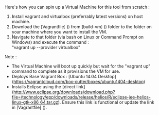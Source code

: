 Here's how you can spin up a Virtual Machine for this tool from scratch :

1. Install vagrant and virtualbox (preferrably latest versions) on host machine.
2. Download the [Vagrantfile] () from [build-vm] () folder to the folder on your machine where you want to install the VM.
3. Navigate to that folder (via bash on Linux or Command Prompt on Windows) and execute the command :  
      "vagrant up --provider virtualbox"

Note :  
 -  The Virtual Machine will boot up quickly but wait for the "vagrant up" command to complete as it provisions the VM for use.
 -  Deploys Base Vagrant Box : [Ubuntu 14.04 Desktop] (https://vagrantcloud.com/box-cutter/boxes/ubuntu1404-desktop)
 -  Installs Eclipse using the [direct link] (http://www.eclipse.org/downloads/download.php?file=/technology/epp/downloads/release/helios/R/eclipse-jee-helios-linux-gtk-x86_64.tar.gz). Ensure this link is functional or update the link in [Vagrantfile] (). 
